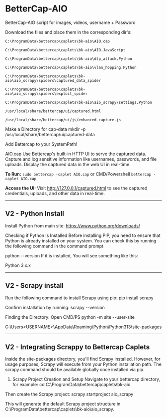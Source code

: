 # BetterCap-AIO
BetterCap-AIO script for images, videos, username + Password

Download the files and place them in the corresponding dir's:
````
C:\ProgramData\bettercap\caplets\bk-aio\AIO.cap

C:\ProgramData\bettercap\caplets\bk-aio\AIO.JavaScript

C:\ProgramData\bettercap\caplets\bk-aio\dtp_attack.Python

C:\ProgramData\bettercap\caplets\bk-aio\vlan_hopping.Python

C:\ProgramData\bettercap\caplets\bk-aio\aio_scrapy\spiders\captured_data_spider

C:\ProgramData\bettercap\caplets\bk-aio\aio_scrapy\spiders\exploit_spider

C:\ProgramData\bettercap\caplets\bk-aio\aio_scrapy\settings.Python

/usr/local/share/bettercap/ui/captured.html

/usr/local/share/bettercap/ui/js/enhanced-capture.js
````

Make a Directory for cap-data
mkdir -p /usr/local/share/bettercap/ui/captured-data

Add Bettercap to your SystemPath!

AIO.cap
Use Bettercap's built-in HTTP UI to serve the captured data.
Capture and log sensitive information like usernames, passwords, and file uploads.
Display the captured data in the web UI in real-time.


**To Run:**
```` sudo bettercap -caplet AIO.cap ````
or
CMD/Powershell
```` bettercap -caplet AIO.cap ````

**Access the UI:**
Visit http://127.0.0.1/captured.html to see the captured credentials, uploads, and other data in real-time.


---
V2 - Python Install
---
Install Python from main site:
https://www.python.org/downloads/

Checking if Python is Installed
Before installing PIP, you need to ensure that Python is already installed on your system. You can check this by running the following command in the command prompt

python --version
If it is installed, You will see something like this:

Python 3.x.x

---
V2 - Scrapy install
---
Run the following command to install Scrapy using pip:
pip install scrapy

Confirm installation by running:
scrapy --version

Finding the Directory:
Open CMD/PS
python -m site --user-site

C:\Users\<USERNAME>\AppData\Roaming\Python\Python313\site-packages

---
V2 - Integrating Scrappy to Bettercap Caplets
---

Inside the site-packages directory, you'll find Scrapy installed. However, for usage purposes, Scrapy will execute from your Python installation path. The scrapy command should be available globally once installed via pip.

1. Scrapy Project Creation and Setup
Navigate to your bettercap directory, for example:
cd C:\ProgramData\bettercap\caplets\bk-aio

Then create the Scrapy project:
scrapy startproject aio_scrapy

This will generate the default Scrapy project structure in C:\ProgramData\bettercap\caplets\bk-aio\aio_scrapy.



